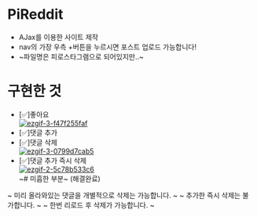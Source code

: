 # PiReddit

- AJax를 이용한 사이트 제작
- nav의 가장 우측 +버튼을 누르시면 포스트 업로드 가능합니다!
- ~파일명은 피로스타그램으로 되어있지만..~

# 구현한 것

- [✅]좋아요 <br/>
  <a href="https://imgbb.com/"><img src="https://i.ibb.co/GMgz0fp/ezgif-3-f47f255faf.gif" alt="ezgif-3-f47f255faf" border="0"></a>
- [✅]댓글 추가
- [✅]댓글 삭제 <br/>
  <a href="https://imgbb.com/"><img src="https://i.ibb.co/D51rJqh/ezgif-3-0799d7cab5.gif" alt="ezgif-3-0799d7cab5" border="0"></a>
- [✅]댓글 추가 즉시 삭제 <br/>
  <a href="https://imgbb.com/"><img src="https://i.ibb.co/fpX2BDY/ezgif-2-5c78b533c6.gif" alt="ezgif-2-5c78b533c6" border="0"></a><br/>
  ~# 미흡한 부분~ (해결완료)

~ 미리 올라와있는 댓글을 개별적으로 삭제는 가능합니다. ~
~ 추가한 즉시 삭제는 불가합니다. ~
~ 한번 리로드 후 삭제가 가능합니다. ~
